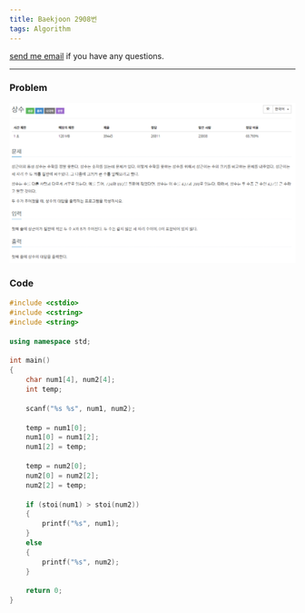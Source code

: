```yaml
---
title: Baekjoon 2908번
tags: Algorithm
---
```


[send me email](mailto:jewel7492@gmail.com) if you have any questions.

<!--more-->

---
### Problem  
   
![그림1](/assets/Baekjoon/2908/1.PNG)  

### Code  
```cpp
#include <cstdio>
#include <cstring>
#include <string>

using namespace std;

int main()
{
    char num1[4], num2[4];
    int temp;

    scanf("%s %s", num1, num2);

    temp = num1[0];
    num1[0] = num1[2];
    num1[2] = temp;

    temp = num2[0];
    num2[0] = num2[2];
    num2[2] = temp;

    if (stoi(num1) > stoi(num2))
    {
        printf("%s", num1);
    }
    else
    {
        printf("%s", num2);
    }

    return 0;
}
```
